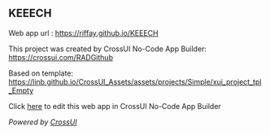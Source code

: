 ## KEEECH
Web app url : https://riffay.github.io/KEEECH

This project was created by CrossUI No-Code App Builder: https://crossui.com/RADGithub

Based on template: https://linb.github.io/CrossUI_Assets/assets/projects/Simple/xui_project_tpl_Empty

Click [here](https://crossui.com/RADGithub/#!from=github&owner=riffay&repo=KEEECH) to edit this web app in CrossUI No-Code App Builder

<i>Powered by [CrossUI](https://crossui.com)</i>
